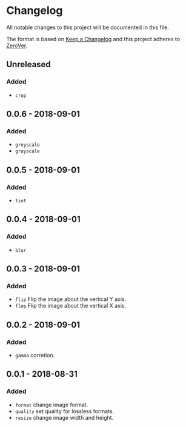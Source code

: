 # Changelog

All notable changes to this project will be documented in this file.

The format is based on [Keep a Changelog](http://keepachangelog.com/en/1.0.0/)
and this project adheres to [ZeroVer](https://0ver.org/).

## Unreleased

### Added

- `crop`

## 0.0.6 - 2018-09-01

### Added

- `greyscale`
- `grayscale`

## 0.0.5 - 2018-09-01

### Added

- `tint`

## 0.0.4 - 2018-09-01

### Added

- `blur`

## 0.0.3 - 2018-09-01

### Added

- `flip` Flip the image about the vertical Y axis.
- `flop` Flip the image about the vertical X axis.

## 0.0.2 - 2018-09-01

### Added

- `gamma` corretion.

## 0.0.1 - 2018-08-31

### Added

- `format` change image format.
- `quality` set quality for lossless formats.
- `resize` change image width and height.

